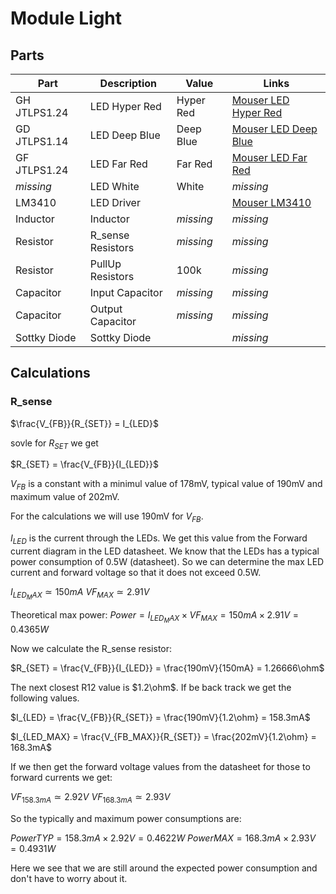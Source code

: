 # Module Light

## Parts

Part         | Description       | Value     | Links
-------------|-------------------|-----------|------------
GH JTLPS1.24 | LED Hyper Red     | Hyper Red | [Mouser LED Hyper Red](https://www.mouser.at/ProductDetail/ams-OSRAM/GH-JTLPS124-K5L2-1-1-150-R33?qs=T94vaHKWudTV7nF1cL9Qdg%3D%3D "https://www.mouser.at/ProductDetail/ams-OSRAM/GH-JTLPS124-K5L2-1-1-150-R33?qs=T94vaHKWudTV7nF1cL9Qdg%3D%3D")
GD JTLPS1.14 | LED Deep Blue     | Deep Blue | [Mouser LED Deep Blue](https://www.mouser.at/ProductDetail/ams-OSRAM/GD-JTLPS114-MFN8-25-1-150-R33?qs=sGAEpiMZZMusoohG2hS%252B13XB79dZiCCb4Oh0%2F9PEIG6nbuQBvKP38A%3D%3D "https://www.mouser.at/ProductDetail/ams-OSRAM/GD-JTLPS114-MFN8-25-1-150-R33?qs=sGAEpiMZZMusoohG2hS%252B13XB79dZiCCb4Oh0%2F9PEIG6nbuQBvKP38A%3D%3D")
GF JTLPS1.24 | LED Far Red       | Far Red   | [Mouser LED Far Red](https://www.mouser.at/ProductDetail/ams-OSRAM/GF-JTLPS124-KXK5-1-1-150-R33?qs=T94vaHKWudRommpTngdQgA%3D%3D "https://www.mouser.at/ProductDetail/ams-OSRAM/GF-JTLPS124-KXK5-1-1-150-R33?qs=T94vaHKWudRommpTngdQgA%3D%3D")
*missing*    | LED White         | White     | *missing*
LM3410       | LED Driver        |           | [Mouser LM3410](https://www.mouser.at/ProductDetail/Texas-Instruments/LM3410YQMF-NOPB?qs=X1J7HmVL2ZG6pLs43DFr0A%3D%3D "https://www.mouser.at/ProductDetail/Texas-Instruments/LM3410YQMF-NOPB?qs=X1J7HmVL2ZG6pLs43DFr0A%3D%3D")
Inductor     | Inductor          | *missing* | *missing*
Resistor     | R_sense Resistors | *missing* | *missing*
Resistor     | PullUp Resistors  | 100k      | *missing*
Capacitor    | Input Capacitor   | *missing* | *missing*
Capacitor    | Output Capacitor  | *missing* | *missing*
Sottky Diode | Sottky Diode      |           | *missing* 


## Calculations

### R_sense

$\frac{V_{FB}}{R_{SET}} = I_{LED}$

sovle for $R_{SET}$ we get

$R_{SET} = \frac{V_{FB}}{I_{LED}}$

$V_{FB}$ is a constant with a minimul value of 178mV, typical value of 190mV and maximum value of 202mV.

For the calculations we will use 190mV for $V_{FB}$.

$I_{LED}$ is the current through the LEDs. We get this value from the Forward current diagram in the LED datasheet. We know that the LEDs has a typical power consumption of 0.5W (datasheet). So we can determine the max LED current and forward voltage so that it does not exceed 0.5W. 

$I_{LED_MAX} \simeq 150mA$
$VF_{MAX} \simeq 2.91V$

Theoretical max power: $Power = I_{LED_MAX} \times VF_{MAX} = 150mA \times 2.91V = 0.4365W$

Now we calculate the R_sense resistor:

$R_{SET} = \frac{V_{FB}}{I_{LED}} = \frac{190mV}{150mA} = 1.26666\ohm$

The next closest R12 value is $1.2\ohm$. If be back track we get the following values.

$I_{LED} = \frac{V_{FB}}{R_{SET}} = \frac{190mV}{1.2\ohm} = 158.3mA$

$I_{LED_MAX} = \frac{V_{FB_MAX}}{R_{SET}} = \frac{202mV}{1.2\ohm} = 168.3mA$

If we then get the forward voltage values from the datasheet for those to forward currents we get: 

$VF_{158.3mA} \simeq 2.92V$
$VF_{168.3mA} \simeq 2.93V$

So the typically and maximum power consumptions are:

$Power TYP = 158.3mA \times 2.92V = 0.4622W$
$Power MAX = 168.3mA \times 2.93V = 0.4931W$

Here we see that we are still around the expected power consumption and don't have to worry about it.